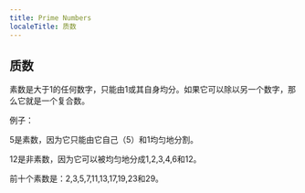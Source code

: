 ```yaml
---
title: Prime Numbers
localeTitle: 质数
---
```

## 质数

素数是大于1的任何数字，只能由1或其自身均分。如果它可以除以另一个数字，那么它就是一个复合数。

例子：

5是素数，因为它只能由它自己（5）和1均匀地分割。

12是非素数，因为它可以被均匀地分成1,2,3,4,6和12。

前十个素数是：2,3,5,7,11,13,17,19,23和29。